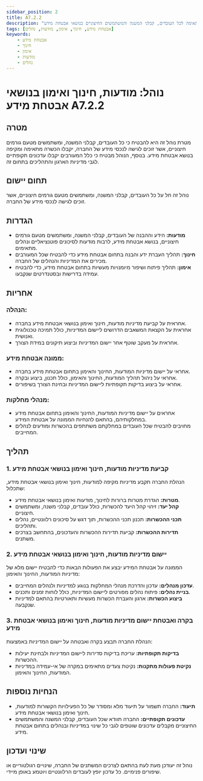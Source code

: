```yaml
---
sidebar_position: 2
title: A7.2.2
description: "נוהל מודעות, חינוך ואימון בנושאי אבטחת מידע בחברת איי.אמ.אס טכנולוגיות, להבטחת הכשרה והדרכה מתאימה לכל העובדים, קבלני המשנה והמשתמשים החיצוניים בנושאי אבטחת מידע."
tags: [אבטחת מידע, חינוך, אימון, מודעות, נהלים]
keywords:
    - אבטחת מידע
    - חינוך
    - אימון
    - מודעות
    - נהלים
---
```


# נוהל: מודעות, חינוך ואימון בנושאי אבטחת מידע A7.2.2

## מטרה
מטרת נוהל זה היא להבטיח כי כל העובדים, קבלני המשנה, ומשתמשים מטעם גורמים חיצוניים, אשר זוכים לגישה לנכסי מידע של החברה, יקבלו הכשרה מתאימה ומקיפה בנושא אבטחת מידע. בנוסף, הנוהל מבטיח כי כלל המעורבים יקבלו עדכונים תקופתיים לגבי מדיניות הארגון והתהליכים בתחום זה.

## תחום יישום
נוהל זה חל על כל העובדים, קבלני המשנה, ומשתמשים מטעם גורמים חיצוניים, אשר זוכים לגישה לנכסי מידע של החברה.

## הגדרות
- **מודעות:** הידע וההבנה של העובדים, קבלני המשנה, ומשתמשים מטעם גורמים חיצוניים, בנושא אבטחת מידע, לרבות מודעות לסיכונים פוטנציאליים ונהלים מתאימים.
- **חינוך:** תהליך העברת ידע והבנה בתחום אבטחת מידע כדי להבטיח שכל המעורבים מכירים את המדיניות והנהלים של החברה.
- **אימון:** תהליך פיתוח ושיפור מיומנויות מעשיות בתחום אבטחת מידע, כדי להבטיח עמידה בדרישות ובסטנדרטים שנקבעו.

## אחריות
### הנהלה:
- אחראית על קביעת מדיניות מודעות, חינוך ואימון בנושאי אבטחת מידע בחברה.
- אחראית על הקצאת המשאבים הדרושים ליישום המדיניות, כולל תמיכה טכנולוגית ואנושית.
- אחראית על מעקב שוטף אחר יישום המדיניות וביצוע תיקונים במידת הצורך.

### ממונה אבטחת מידע:
- אחראי על יישום מדיניות המודעות, החינוך והאימון בתחום אבטחת מידע בחברה.
- אחראי על ניהול תהליך המודעות, החינוך והאימון, כולל תכנון, ביצוע ובקרה.
- אחראי על ביצוע בדיקות תקופתיות ליישום המדיניות ובחינת הצורך בשיפורים.

### מנהלי מחלקות:
- אחראים על יישום מדיניות המודעות, החינוך והאימון בתחום אבטחת מידע במחלקותיהם, בהתאם להנחיות הממונה על אבטחת המידע.
- מחויבים להבטיח שכל העובדים במחלקתם משתתפים בהכשרות ומודעים לנהלים המחייבים.

## תהליך
### 1. קביעת מדיניות מודעות, חינוך ואימון בנושאי אבטחת מידע
הנהלת החברה תקבע מדיניות מקיפה למודעות, חינוך ואימון בנושאי אבטחת מידע, שתכלול:
- **מטרות:** הגדרת מטרות ברורות לחינוך, מודעות ואימון בנושאי אבטחת מידע.
- **קהל יעד:** זיהוי קהל היעד להכשרות, כולל עובדים, קבלני משנה, ומשתמשים חיצוניים.
- **תכני ההכשרות:** תכנון תכני ההכשרות, תוך דגש על סיכונים רלוונטיים, נהלים ותהליכים.
- **תדירות ההכשרות:** קביעת תדירות ההכשרות והעדכונים, בהתחשב בצרכים משתנים.

### 2. יישום מדיניות מודעות, חינוך ואימון בנושאי אבטחת מידע
הממונה על אבטחת המידע יבצע את הפעולות הבאות כדי להבטיח יישום מלא של מדיניות המודעות, החינוך והאימון:
- **עדכון מנהלים:** עדכון והדרכת מנהלי המחלקות בנוגע למדיניות ולנהלים המחייבים.
- **בניית נהלים:** פיתוח נהלים מפורטים ליישום המדיניות, כולל לוחות זמנים ותכנים.
- **ביצוע הכשרות:** ארגון והעברת הכשרות מעשיות ותאורטיות בהתאם למדיניות שנקבעה.

### 3. בקרה ואבטחת יישום מדיניות מודעות, חינוך ואימון בנושאי אבטחת מידע
הנהלת החברה תבצע בקרה ואבטחה על יישום המדיניות באמצעות:
- **בדיקות תקופתיות:** עריכת בדיקות סדירות ליישום המדיניות ולבחינת יעילות ההכשרות.
- **נקיטת פעולות מתקנות:** נקיטת צעדים מתאימים במקרה של אי-עמידה במדיניות המודעות, החינוך והאימון.

## הנחיות נוספות
- **תיעוד:** החברה תשמור על תיעוד מלא ומסודר של כל הפעילויות הקשורות למודעות, חינוך ואימון בנושאי אבטחת מידע.
- **עדכונים תקופתיים:** החברה תוודא שכל העובדים, קבלני המשנה והמשתמשים החיצוניים מקבלים עדכונים שוטפים לגבי כל שינוי במדיניות ובנהלים בתחום אבטחת מידע.

## שינוי ועדכון
נוהל זה יעודכן מעת לעת בהתאם לצרכים המשתנים של החברה, שינויים רגולטוריים או שיפורים פנימיים. כל עדכון יופץ לעובדים הרלוונטיים ויוטמע באופן מיידי.